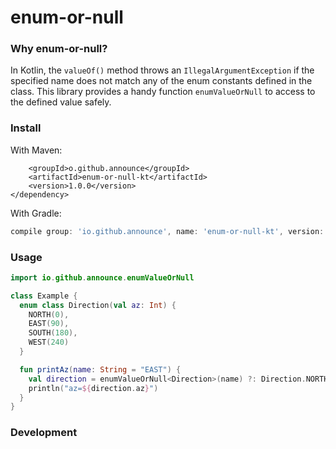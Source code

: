 # enum-or-null

### Why enum-or-null?

In Kotlin, the `valueOf()` method throws an `IllegalArgumentException` if the specified name does not match any of the enum constants defined in the class.
This library provides a handy function `enumValueOrNull` to access to the defined value safely.

### Install

With Maven:

```xml<dependency>
    <groupId>o.github.announce</groupId>
    <artifactId>enum-or-null-kt</artifactId>
    <version>1.0.0</version>
</dependency>
```

With Gradle:

```groovy
compile group: 'io.github.announce', name: 'enum-or-null-kt', version: '1.0.0'
```

### Usage

```kotlin
import io.github.announce.enumValueOrNull

class Example {
  enum class Direction(val az: Int) {
    NORTH(0),
    EAST(90),
    SOUTH(180),
    WEST(240)
  }

  fun printAz(name: String = "EAST") { 
    val direction = enumValueOrNull<Direction>(name) ?: Direction.NORTH
    println("az=${direction.az}")
  }
}
```

### Development

